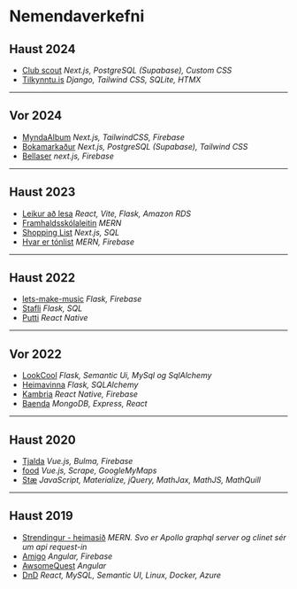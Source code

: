 # Nemendaverkefni

## Haust 2024

- [Club scout](https://github.com/vefforritunII/H24_ClubFinder) _Next.js, PostgreSQL (Supabase), Custom CSS_
- [Tilkynntu.is](https://github.com/vefforritunII/H24_tilkynntu.is) _Django, Tailwind CSS, SQLite, HTMX_

---

## Vor 2024

- [MyndaAlbum](https://github.com/vefforritunII/V24_MyndaAlbum) _Next.js, TailwindCSS, Firebase_
- [Bokamarkaður](https://github.com/vefforritunII/V24_Bokamarkadurinn) _Next.js, PostgreSQL (Supabase), Tailwind CSS_
- [Bellaser](https://github.com/vefforritunII/V24_Bellaser) _next.js, Firebase_
  
---

## Haust 2023

- [Leikur að lesa](https://github.com/vefforritunII/VEF4_H23_Leikur_ad_lesa) _React, Vite, Flask, Amazon RDS_
- [Framhaldsskólaleitin](https://github.com/vefforritunII/VEF4_H23_Framhaldsskolaleitin) _MERN_
- [Shopping List](https://github.com/vefforritunII/VEF4_H23_Shopping-List) _Next.js, SQL_
- [Hvar er tónlist](https://github.com/vefforritunII/VEF4_H23_HvarErTonlist) _MERN, Firebase_
  
---

## Haust 2022

- [lets-make-music](https://github.com/Vef2-musc) _Flask, Firebase_
- [Stafli](https://github.com/vefthroun4) _Flask, SQL_
- [Putti](https://github.com/Putti-V-1) _React Native_

---

## Vor 2022

- [LookCool](https://github.com/Vefthrounn-Verkefni/verkefna-repo#readme) _Flask, Semantic Ui, MySql og SqlAlchemy_
- [Heimavinna](https://github.com/Heimavinna/Heimavinna/blob/main/skyrsla.md) _Flask, SQLAlchemy_
- [Kambria](https://github.com/Project-Kambria/Kambria#sk%C3%BDrsla) _React Native, Firebase_
- [Baenda](https://github.com/baenda) _MongoDB, Express, React_
<!-- - [Leikjasíða](https://github.com/Davygod/Vefforritun-II) _Flask_ -->

---

## Haust 2020

- [Tjalda](https://github.com/Tjalda/Utilegan/wiki) _Vue.js, Bulma, Firebase_
- [food](https://github.com/3Asians/FoodApp/wiki/Sk%C3%BDrsla) _Vue.js, Scrape, GoogleMyMaps_ 
- [Stæ](https://github.com/Staefae/Vefsidan) _JavaScript, Materialize, jQuery, MathJax, MathJS, MathQuill_

---

## Haust 2019

- [Strendingur - heimasíð](http://tolvubraut.is/VEF4-Haust19-TenderStrendingur/) _MERN. Svo er Apollo graphql server og clinet sér um api request-in_
- [Amigo](https://github.com/omegindino/amigo) _Angular, Firebase_
- [AwsomeQuest](https://github.com/AwesomeQuest/VEFTH2VTH05DU-master/wiki/Website-aims,-functions,-and-notes.) _Angular_
- [DnD](https://github.com/Kristjan-O-Ragnarsson/DnD-Web) _React, MySQL, Semantic UI, Linux, Docker, Azure_
